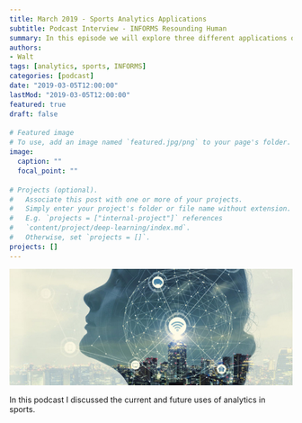 ```yaml
---
title: March 2019 - Sports Analytics Applications
subtitle: Podcast Interview - INFORMS Resounding Human
summary: In this episode we will explore three different applications of O.R. and analytics in sports, from basketball, to baseball, and beyond! Joining me for this episode are Sheldon Jacobson of the University of Illinois to discuss NCAA March Madness basketball brackets, Michael Trick of Carnegie Mellon University to give insight into Major League Baseball game scheduling, and Walt DeGrange of CANA Advisors and past chairman of the INFORMS SpORts Section to discuss current and developing applications of O.R. and analytics in sports.
authors:
- Walt
tags: [analytics, sports, INFORMS]
categories: [podcast]
date: "2019-03-05T12:00:00"
lastMod: "2019-03-05T12:00:00"
featured: true
draft: false

# Featured image
# To use, add an image named `featured.jpg/png` to your page's folder. 
image:
  caption: ""
  focal_point: ""

# Projects (optional).
#   Associate this post with one or more of your projects.
#   Simply enter your project's folder or file name without extension.
#   E.g. `projects = ["internal-project"]` references 
#   `content/project/deep-learning/index.md`.
#   Otherwise, set `projects = []`.
projects: []
---
```


[<img src ="2020-12-24_15-46-10.jpg">](https://pubsonline.informs.org/do/10.1287/orms.2019.02.22p/full/)

In this podcast I discussed the current and future uses of analytics in sports.